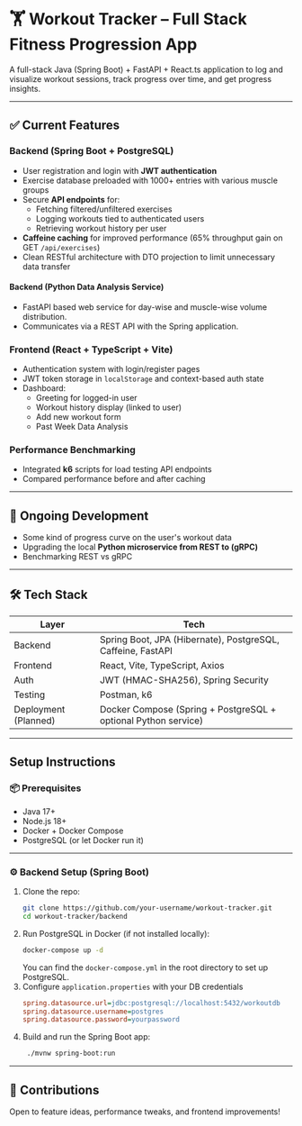 # 🏋️ Workout Tracker – Full Stack Fitness Progression App

A full-stack Java (Spring Boot) + FastAPI + React.ts application to log and visualize workout sessions, track progress over time, and get progress insights.

---

## ✅ Current Features

### Backend (Spring Boot + PostgreSQL)
- User registration and login with **JWT authentication**
- Exercise database preloaded with 1000+ entries with various muscle groups
- Secure **API endpoints** for:
    - Fetching filtered/unfiltered exercises
    - Logging workouts tied to authenticated users
    - Retrieving workout history per user
- **Caffeine caching** for improved performance (65% throughput gain on GET `/api/exercises`)
- Clean RESTful architecture with DTO projection to limit unnecessary data transfer

#### Backend (Python Data Analysis Service)
- FastAPI based web service for day-wise and muscle-wise volume distribution.
- Communicates via a REST API with the Spring application.

### Frontend (React + TypeScript + Vite)
- Authentication system with login/register pages
- JWT token storage in `localStorage` and context-based auth state
- Dashboard:
    - Greeting for logged-in user
    - Workout history display (linked to user)
    - Add new workout form
    - Past Week Data Analysis 

### Performance Benchmarking
- Integrated **k6** scripts for load testing API endpoints
- Compared performance before and after caching

---

## 🚧 Ongoing Development

- Some kind of progress curve on the user's workout data
- Upgrading the local **Python microservice from REST to (gRPC)**
- Benchmarking REST vs gRPC

---

## 🛠️ Tech Stack

| Layer     | Tech                       |
|-----------|----------------------------|
| Backend   | Spring Boot, JPA (Hibernate), PostgreSQL, Caffeine, FastAPI |
| Frontend  | React, Vite, TypeScript, Axios |
| Auth      | JWT (HMAC-SHA256), Spring Security |
| Testing   | Postman, k6 |
| Deployment (Planned) | Docker Compose (Spring + PostgreSQL + optional Python service) |

---

## Setup Instructions

### 📦 Prerequisites
- Java 17+
- Node.js 18+
- Docker + Docker Compose
- PostgreSQL (or let Docker run it)

---

### ⚙️ Backend Setup (Spring Boot)

1. Clone the repo:
   ```bash
   git clone https://github.com/your-username/workout-tracker.git
   cd workout-tracker/backend
   ```
2. Run PostgreSQL in Docker (if not installed locally):
   ```bash
   docker-compose up -d
   ```
   You can find the `docker-compose.yml` in the root directory to set up PostgreSQL.
3. Configure `application.properties` with your DB credentials
    ```ini
    spring.datasource.url=jdbc:postgresql://localhost:5432/workoutdb
    spring.datasource.username=postgres
    spring.datasource.password=yourpassword
   ```
4. Build and run the Spring Boot app:
   ```bash
    ./mvnw spring-boot:run
    ```
---
## 🙌 Contributions
Open to feature ideas, performance tweaks, and frontend improvements!
